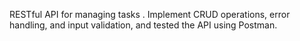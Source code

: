RESTful API for managing tasks . Implement CRUD operations, error handling, and input validation, and tested the API using Postman.

